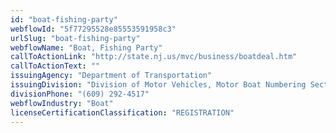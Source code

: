 ```yaml
---
id: "boat-fishing-party"
webflowId: "5f77295528e85553591958c3"
urlSlug: "boat-fishing-party"
webflowName: "Boat, Fishing Party"
callToActionLink: "http://state.nj.us/mvc/business/boatdeal.htm"
callToActionText: ""
issuingAgency: "Department of Transportation"
issuingDivision: "Division of Motor Vehicles, Motor Boat Numbering Section"
divisionPhone: "(609) 292-4517"
webflowIndustry: "Boat"
licenseCertificationClassification: "REGISTRATION"
---
```

